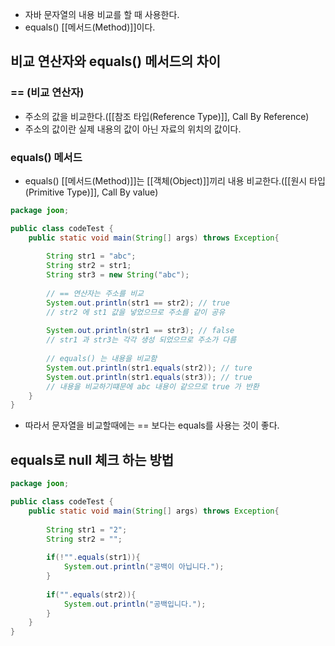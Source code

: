 - 자바 문자열의 내용 비교를 할 때 사용한다.
- equals() [[메서드(Method)]]이다.

## 비교 연산자와 equals() 메서드의 차이

### == (비교 연산자)

- 주소의 값을 비교한다.([[참조 타입(Reference Type)]], Call By Reference)
- 주소의 값이란 실제 내용의 값이 아닌 자료의 위치의 값이다.
### equals() 메서드

- equals() [[메서드(Method)]]는 [[객체(Object)]]끼리 내용 비교한다.([[원시 타입(Primitive Type)]], Call By value)

```java
package joon;

public class codeTest {
    public static void main(String[] args) throws Exception{
    
        String str1 = "abc";
        String str2 = str1;
        String str3 = new String("abc");
        
        // == 연산자는 주소를 비교
        System.out.println(str1 == str2); // true
        // str2 에 st1 값을 넣었으므로 주소를 같이 공유
        
        System.out.println(str1 == str3); // false
        // str1 과 str3는 각각 생성 되었으므로 주소가 다름
        
        // equals() 는 내용을 비교함
        System.out.println(str1.equals(str2)); // ture
        System.out.println(str1.equals(str3)); // true
        // 내용을 비교하기떄문에 abc 내용이 같으므로 true 가 반환
    }
}
```

- 따라서 문자열을 비교할때에는 == 보다는 equals를 사용는 것이 좋다.

## equals로 null 체크 하는 방법

```java
package joon;

public class codeTest {
    public static void main(String[] args) throws Exception{
    
        String str1 = "2";
        String str2 = "";
        
        if(!"".equals(str1)){
            System.out.println("공백이 아닙니다.");
        }
        
        if("".equals(str2)){
            System.out.println("공백입니다.");
        }
    }
}
```